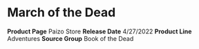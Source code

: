 ﻿---
id: '120'
name: March of the Dead
rarity: Common
rus_type_level: null
source: null
trait: null
type: Source

---
# March of the Dead

**Product Page** Paizo Store
**Release Date** 4/27/2022
**Product Line** Adventures
**Source Group** Book of the Dead